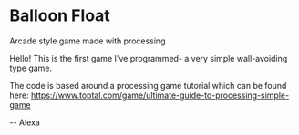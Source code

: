 # Balloon Float
Arcade style game made with processing

Hello!
This is the first game I've programmed- a very simple wall-avoiding type game. 

The code is based around a processing game tutorial which can be found here: https://www.toptal.com/game/ultimate-guide-to-processing-simple-game

-- Alexa
